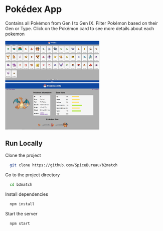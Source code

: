 # Pokédex App

Contains all Pokémon from Gen I to Gen IX. Filter Pokémon based on their Gen or Type.
Click on the Pokémon card to see more details about each pokemon

<img loading="lazy" width="300px" src="./public/mainpage.PNG" alt="mainmenu" />
<img loading="lazy" width="300px" src="./public/infopage.PNG" alt="infopage" />

## Run Locally

Clone the project

```bash
  git clone https://github.com/SpiceBureau/b2match
```

Go to the project directory

```bash
  cd b3match
```

Install dependencies

```bash
  npm install
```

Start the server

```bash
  npm start
```
